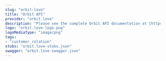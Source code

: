 ```yaml
---
slug: "orbit-love"
title: "Orbit API"
provider: "orbit.love"
description: "Please see the complete Orbit API documentation at [https://api.orbit.love/](https://api.orbit.love/)."
logo: "orbit.love-logo.png"
logoMediaType: "image/png"
tags:
- "customer_relation"
stubs: "orbit.love-stubs.json"
swagger: "orbit.love-swagger.json"
---
```

